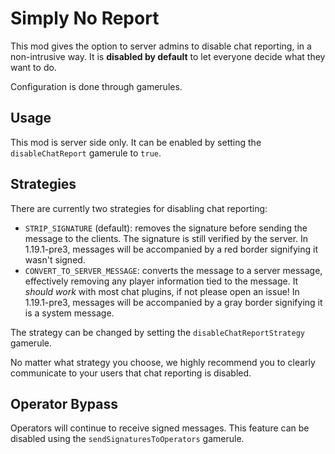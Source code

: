 # Simply No Report

This mod gives the option to server admins to disable chat reporting, in a non-intrusive way. 
It is **disabled by default** to let everyone decide what they want to do.

Configuration is done through gamerules.

## Usage

This mod is server side only. It can be enabled by setting the `disableChatReport` gamerule to `true`.

## Strategies

There are currently two strategies for disabling chat reporting:
- `STRIP_SIGNATURE` (default): removes the signature before sending the message to the clients.
  The signature is still verified by the server. In 1.19.1-pre3, messages will be accompanied by a red border
  signifying it wasn't signed.
- `CONVERT_TO_SERVER_MESSAGE`: converts the message to a server message, effectively removing any player
  information tied to the message. It *should work* with most chat plugins, if not please open an issue!
  In 1.19.1-pre3, messages will be accompanied by a gray border signifying it is a system message.

The strategy can be changed by setting the `disableChatReportStrategy` gamerule. 

No matter what strategy you choose, we highly recommend you to clearly communicate to your users that chat
reporting is disabled.

## Operator Bypass

Operators will continue to receive signed messages. This feature can be disabled using the 
`sendSignaturesToOperators` gamerule.
